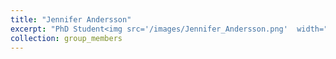 ```yaml
---
title: "Jennifer Andersson"
excerpt: "PhD Student<img src='/images/Jennifer_Andersson.png'  width="150">"
collection: group_members
---
```

